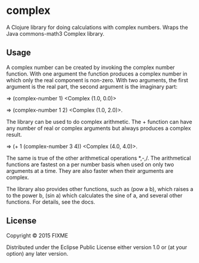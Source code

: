 # complex

A Clojure library for doing calculations with complex numbers. Wraps the Java commons-math3 Complex library.

## Usage

A complex number can be created by invoking the complex number function. With one argument the function produces a complex number in which only the real component is non-zero. With two arguments, the first argument is the real part, the second argument is the imaginary part:

=> (complex-number 1)
<Complex (1.0, 0.0)>

=> (complex-number 1 2)
<Complex (1.0, 2.0)>.

The library can be used to do complex arithmetic. The + function can have any number of real or complex arguments but always produces a complex result.

=> (+ 1 (complex-number 3 4))
<Complex (4.0, 4.0)>.

The same is true of the other arithmetical operations *,-,/. The arithmetical functions are fastest on a per number basis when used on only two arguments at a time. They are also faster when their arguments are complex.

The library also provides other functions, such as (pow a b), which raises a to the power b, (sin a) which calculates the sine of a, and several other functions. For details, see the docs.

## License

Copyright © 2015 FIXME

Distributed under the Eclipse Public License either version 1.0 or (at
your option) any later version.
